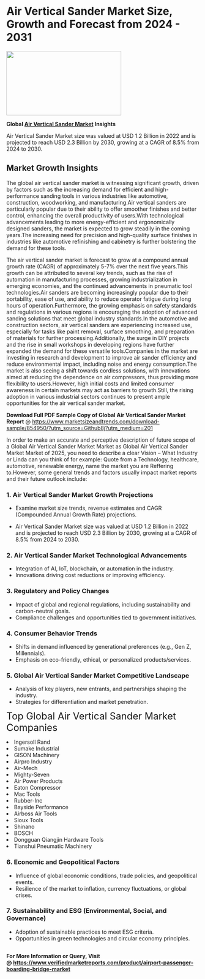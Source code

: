 <H1>Air Vertical Sander Market Size, Growth and Forecast from 2024 - 2031</H1><img class="aligncenter size-medium wp-image-584254" src="https://thirdeyenews.in/wp-content/uploads/2024/09/Global-Market-Research-300x168.jpeg" alt="" width="300" height="168" /><p><strong>Global&nbsp;<a href="https://www.marketsizeandtrends.com/download-sample/854950/?utm_source=Github8j?utm_medium=201">Air Vertical Sander Market</a> Insights</strong></p><p>Air Vertical Sander Market size was valued at USD 1.2 Billion in 2022 and is projected to reach USD 2.3 Billion by 2030, growing at a CAGR of 8.5% from 2024 to 2030.</p><p><h2>Market Growth Insights</h2> <p>The global air vertical sander market is witnessing significant growth, driven by factors such as the increasing demand for efficient and high-performance sanding tools in various industries like automotive, construction, woodworking, and manufacturing.Air vertical sanders are particularly popular due to their ability to offer smoother finishes and better control, enhancing the overall productivity of users.With technological advancements leading to more energy-efficient and ergonomically designed sanders, the market is expected to grow steadily in the coming years.The increasing need for precision and high-quality surface finishes in industries like automotive refinishing and cabinetry is further bolstering the demand for these tools.</p> <p>The air vertical sander market is forecast to grow at a compound annual growth rate (CAGR) of approximately 5-7% over the next five years.This growth can be attributed to several key trends, such as the rise of automation in manufacturing processes, growing industrialization in emerging economies, and the continued advancements in pneumatic tool technologies.Air sanders are becoming increasingly popular due to their portability, ease of use, and ability to reduce operator fatigue during long hours of operation.Furthermore, the growing emphasis on safety standards and regulations in various regions is encouraging the adoption of advanced sanding solutions that meet global industry standards.In the automotive and construction sectors, air vertical sanders are experiencing increased use, especially for tasks like paint removal, surface smoothing, and preparation of materials for further processing.Additionally, the surge in DIY projects and the rise in small workshops in developing regions have further expanded the demand for these versatile tools.Companies in the market are investing in research and development to improve air sander efficiency and reduce environmental impact, including noise and energy consumption.The market is also seeing a shift towards cordless solutions, with innovations aimed at reducing the dependence on air compressors, thus providing more flexibility to users.However, high initial costs and limited consumer awareness in certain markets may act as barriers to growth.Still, the rising adoption in various industrial sectors continues to present ample opportunities for the air vertical sander market.<p><span class=""><strong>Download Full PDF Sample Copy of Global Air Vertical Sander Market Report</strong> @ <a href="https://www.marketsizeandtrends.com/download-sample/854950/?utm_source=Github8j?utm_medium=201" target="_blank">https://www.marketsizeandtrends.com/download-sample/854950/?utm_source=Github8j?utm_medium=201</a></span></p><p>In order to make an accurate and perceptive description of future scope of a Global&nbsp;Air Vertical Sander Market Market as Global&nbsp;Air Vertical Sander Market Market of 2025, you need to describe a clear Vision &ndash; What Industry or Linda can you think of for example: Quote from a Technology, healthcare, automotive, renewable energy, name the market you are Reffering to.However, some general trends and factors usually impact market reports and their future outlook include:</p><h3>1.&nbsp;<strong>Air Vertical Sander Market Growth Projections</strong></h3><ul><li>Examine market size trends, revenue estimates and CAGR (Compounded Annual Growth Rate) projections.</li><li><p>Air Vertical Sander Market size was valued at USD 1.2 Billion in 2022 and is projected to reach USD 2.3 Billion by 2030, growing at a CAGR of 8.5% from 2024 to 2030.</p></li></ul><h3>2.&nbsp;<strong>Air Vertical Sander Market Technological Advancements</strong></h3><ul><li>Integration of AI, IoT, blockchain, or automation in the industry.</li><li>Innovations driving cost reductions or improving efficiency.</li></ul><h3>3.&nbsp;<strong>Regulatory and Policy Changes</strong></h3><ul><li>Impact of global and regional regulations, including sustainability and carbon-neutral goals.</li><li>Compliance challenges and opportunities tied to government initiatives.</li></ul><h3>4.&nbsp;<strong>Consumer Behavior Trends</strong></h3><ul><li>Shifts in demand influenced by generational preferences (e.g., Gen Z, Millennials).</li><li>Emphasis on eco-friendly, ethical, or personalized products/services.</li></ul><h3>5.&nbsp;<strong>Global Air Vertical Sander Market Competitive Landscape</strong></h3><ul><li>Analysis of key players, new entrants, and partnerships shaping the industry.</li><li>Strategies for differentiation and market penetration.</li></ul><p data-pm-slice="1 1 []"><span style="color: inherit; font-family: inherit; font-size: 25px;">Top Global Air Vertical Sander Market Companies</span></p><div class="" data-test-id=""><p><li>Ingersoll Rand</li><li> Sumake Industrial</li><li> GISON Machinery</li><li> Airpro Industry</li><li> Air-Mech</li><li> Mighty-Seven</li><li> Air Power Products</li><li> Eaton Compressor</li><li> Mac Tools</li><li> Rubber-Inc</li><li> Bayside Performance</li><li> Airboss Air Tools</li><li> Sioux Tools</li><li> Shinano</li><li> BOSCH</li><li> Dongguan Qiangjin Hardware Tools</li><li> Tianshui Pneumatic Machinery</li></p></div><h3>6.&nbsp;<strong>Economic and Geopolitical Factors</strong></h3><ul><li>Influence of global economic conditions, trade policies, and geopolitical events.</li><li>Resilience of the market to inflation, currency fluctuations, or global crises.</li></ul><h3>7.&nbsp;<strong>Sustainability and ESG (Environmental, Social, and Governance)</strong></h3><ul><li>Adoption of sustainable practices to meet ESG criteria.</li><li>Opportunities in green technologies and circular economy principles.</li></ul><h2><strong style="font-size: 14px;">For More Information or Query, Visit @&nbsp;</strong><a style="background-color: #ffffff; font-size: 14px;" href="https://www.marketsizeandtrends.com/report/air-vertical-sander-market/" target="_blank">https://www.verifiedmarketreports.com/product/airport-passenger-boarding-bridge-market</a></h2>